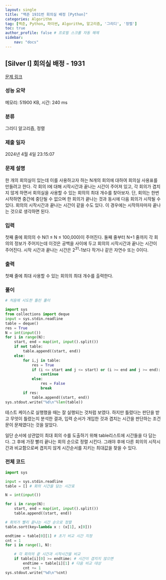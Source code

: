 ```yaml
---
layout: single
title: "백준 1931번 회의실 배정 [Python]"
categories: Algorithm
tag: [백준, Python, 파이썬, Algorithm, 알고리즘, '그리디', '정렬']
toc: true
author_profile: false # 프로필 스크롤 자동 해제
sidebar:
    nav: "docs"
---
```

## [Silver I] 회의실 배정 - 1931 

[문제 링크](https://www.acmicpc.net/problem/1931) 

### 성능 요약

메모리: 51900 KB, 시간: 240 ms

### 분류

그리디 알고리즘, 정렬

### 제출 일자

2024년 4월 4일 23:15:07

### 문제 설명

<p>한 개의 회의실이 있는데 이를 사용하고자 하는 N개의 회의에 대하여 회의실 사용표를 만들려고 한다. 각 회의 I에 대해 시작시간과 끝나는 시간이 주어져 있고, 각 회의가 겹치지 않게 하면서 회의실을 사용할 수 있는 회의의 최대 개수를 찾아보자. 단, 회의는 한번 시작하면 중간에 중단될 수 없으며 한 회의가 끝나는 것과 동시에 다음 회의가 시작될 수 있다. 회의의 시작시간과 끝나는 시간이 같을 수도 있다. 이 경우에는 시작하자마자 끝나는 것으로 생각하면 된다.</p>

### 입력 

 <p>첫째 줄에 회의의 수 N(1 ≤ N ≤ 100,000)이 주어진다. 둘째 줄부터 N+1 줄까지 각 회의의 정보가 주어지는데 이것은 공백을 사이에 두고 회의의 시작시간과 끝나는 시간이 주어진다. 시작 시간과 끝나는 시간은 2<sup>31</sup>-1보다 작거나 같은 자연수 또는 0이다.</p>

### 출력 

 <p>첫째 줄에 최대 사용할 수 있는 회의의 최대 개수를 출력한다.</p>

### 풀이
~~~python
# 처음에 시도한 틀린 풀이

import sys
from collections import deque
input = sys.stdin.readline
table = deque()
res = True
N = int(input())
for i in range(N):
    start, end = map(int, input().split())
    if not table:
        table.append((start, end))     
    else:
        for i,j in table:
            res = True
            if (i <= start and j <= start) or (i >= end and j >= end):
                continue
            else:
                res = False
                break
        if res:
            table.append((start, end))
sys.stdout.write("%d\n"%len(table))
~~~
<p>테스트 케이스로 실행했을 때는 잘 실행되는 것처럼 보였다. 하지만 틀렸다는 판단을 받고 무엇이 틀렸는지 분석한 결과, 입력 순서가 개입한 것과 겹치는 시간을 판단하는 조건문이 문제였다는 것을 알았다.</p>
<p>일단 순서에 상관없이 최대 회의 수를 도출하기 위해 table리스트에 시간들을 다 담는다. 그 후에 가장 빨리 끝나는 회의 순으로 정렬 시킨다. 그래야 후에 다른 회의의 시작시간과 비교함으로써 겹치지 않게 시간순서를 지키는 최대값을 찾을 수 있다. </p>


### 전체 코드
~~~python
import sys

input = sys.stdin.readline
table = [] # 회의 시간을 담는 시간표

N = int(input())

for i in range(N):
    start, end = map(int, input().split())
    table.append((start, end))

# 회의가 빨리 끝나는 시간 순으로 정렬
table.sort(key=lambda x : (x[1], x[0]))        

endtime = table[0][1] # 초기 비교 시간 지정
cnt = 1
for i in range(1, N):

    # 각 회의의 끝 시간과 시작시간을 비교
    if table[i][0] >= endtime: # 시간이 겹치지 않으면
        endtime = table[i][1] # 다음 비교 대상
        cnt += 1
sys.stdout.write("%d\n"%cnt)
~~~